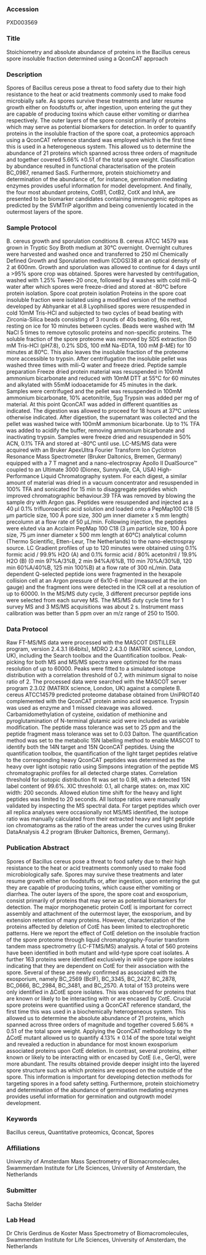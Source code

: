 ### Accession
PXD003569

### Title
Stoichiometry and absolute abundance of proteins in the Bacillus cereus spore insoluble fraction determined using a QconCAT approach

### Description
Spores of Bacillus cereus pose a threat to food safety due to their high resistance to the heat or acid treatments commonly used to make food microbially safe. As spores survive these treatments and later resume growth either on foodstuffs or, after ingestion, upon entering the gut they are capable of producing toxins which cause either vomiting or diarrhea respectively. The outer layers of the spore consist primarily of proteins which may serve as potential biomarkers for detection. In order to quantify proteins in the insoluble fraction of the spore coat, a proteomics approach using a QconCAT reference standard was employed which is the first time this is used in a heterogeneous system. This allowed us to determine the abundance of 21 proteins which spanned across three orders of magnitude and together covered 5.66% ±0.51 of the total spore weight. Classification by abundance resulted in functional characterisation of the protein BC_0987, renamed SasS. Furthermore, protein stoichiometry and determination of the abundance of, for instance, germination mediating enzymes provides useful information for model development. And finally, the four most abundant proteins, CotB1, CotB2, CotX and InhA, are presented to be biomarker candidates containing immunogenic epitopes as predicted by the SVMTriP algorithm and being conveniently located in the outermost layers of the spore.

### Sample Protocol
B. cereus growth and sporulation conditions B. cereus ATCC 14579 was grown in Tryptic Soy Broth medium at 30°C overnight. Overnight cultures were harvested and washed once and transferred to 250 ml Chemically Defined Growth and Sporulation medium (CDGS)38 at an optical density of 2 at 600nm. Growth and sporulation was allowed to continue for 4 days until a >95% spore crop was obtained. Spores were harvested by centrifugation, washed with 1.25% Tween-20 once, followed by 4 washes with cold mili-Q water after which spores were freeze-dried and stored at -80°C before protein isolation. Spore coat protein isolation Proteins in the spore coat insoluble fraction were isolated using a modified version of the method developed by Abhyankar et al.8 Lyophilised spores were resuspended in cold 10mM Tris-HCl and subjected to two cycles of bead beating with Zirconia-Silica beads consisting of 3 rounds of 40s beating, 60s rest, resting on ice for 10 minutes between cycles. Beads were washed with 1M NaCl 5 times to remove cytosolic proteins and non-specific proteins. The soluble fraction of the spore proteome was removed by SDS extraction (50 mM Tris-HCl (pH7.8), 0.2% SDS, 100 mM Na-EDTA, 100 mM β-ME) for 10 minutes at 80°C. This also leaves the insoluble fraction of the proteome more accessible to trypsin. After centrifugation the insoluble pellet was washed three times with mili-Q water and freeze dried.  Peptide sample preparation Freeze dried protein material was resuspended in 100mM ammonium bicarbonate and reduced with 10mM DTT at 55°C for 60 minutes and alkylated with 55mM iodoacetamide for 45 minutes in the dark. Samples were centrifuged and the pellet was resuspended in 100mM ammonium bicarbonate, 10% acetonitrile, 5µg Trypsin was added per mg of material. At this point QconCAT was added in different quantities as indicated. The digestion was allowed to proceed for 18 hours at 37°C unless otherwise indicated. After digestion, the supernatant was collected and the pellet was washed twice with 100mM ammonium bicarbonate. Up to 1% TFA was added to acidify the buffer, removing ammonium bicarbonate and inactivating trypsin. Samples were freeze dried and resuspended in 50% ACN, 0.1% TFA and stored at -80°C until use. LC-MS/MS data were acquired with an Bruker ApexUltra Fourier Transform Ion Cyclotron Resonance Mass Spectrometer (Bruker Daltonics, Bremen, Germany) equipped with a 7 T magnet and a nano-electrospray Apollo II DualSource™ coupled to an Ultimate 3000 (Dionex, Sunnyvale, CA, USA) High-Performance Liquid Chromatography system. For each digest, a similar amount of material was dried in a vacuum concentrator and resuspended in 100% TFA and sonicated for 15 min to disaggregate peptides which improved chromatographic behaviour.39 TFA was removed by blowing the sample dry with Argon gas. Peptides were resuspended and injected as a 40 μl 0.1% trifluoroacetic acid solution and loaded onto a PepMap100 C18 (5 μm particle size, 100 Å pore size, 300 μm inner diameter x 5 mm length) precolumn at a flow rate of 50 µL/min. Following injection, the peptides were eluted via an Acclaim PepMap 100 C18 (3 µm particle size, 100 Å pore size, 75 μm inner diameter x 500 mm length at 60°C) analytical column (Thermo Scientific, Etten-Leur, The Netherlands) to the nano-electrospray source. LC Gradient profiles of up to 120 minutes were obtained using 0.1% formic acid / 99.9% H2O (A) and 0.1% formic acid / 80% acetonitril / 19.9% H2O (B) (0 min 97%A/3%B, 2 min 94%A/6%B, 110 min 70%A/30%B, 120 min 60%A/40%B, 125 min 100%B) at a flow rate of 300 nL/min. Data dependent Q-selected peptide ions were fragmented in the hexapole collision cell at an Argon pressure of 6x10-6 mbar (measured at the ion gauge) and the fragment ions were detected in the ICR cell at a resolution of up to 60000. In the MS/MS duty cycle, 3 different precursor peptide ions were selected from each survey MS. The MS/MS duty cycle time for 1 survey MS and 3 MS/MS acquisitions was about 2 s. Instrument mass calibration was better than 5 ppm over an m/z range of 250 to 1500.

### Data Protocol
Raw FT-MS/MS data were processed with the MASCOT DISTILLER program, version 2.4.3.1 (64bits), MDRO 2.4.3.0 (MATRIX science, London, UK), including the Search toolbox and the Quantification toolbox. Peak-picking for both MS and MS/MS spectra were optimized for the mass resolution of up to 60000. Peaks were fitted to a simulated isotope distribution with a correlation threshold of 0.7, with minimum signal to noise ratio of 2.  The processed data were searched with the MASCOT server program 2.3.02 (MATRIX science, London, UK) against a complete B. cereus ATCC14579 predicted proteome database obtained from UniPROT40 complemented with the QconCAT protein amino acid sequence. Trypsin was used as enzyme and 1 missed cleavage was allowed. Carbamidomethylation of cysteine, oxidation of methionine and pyroglutamination of N-terminal glutamic acid were included as variable modification. The peptide mass tolerance was set to 25 ppm and the peptide fragment mass tolerance was set to 0.03 Dalton. The quantification method was set to the metabolic 15N labelling method to enable MASCOT to identify both the 14N target and 15N QconCAT peptides. Using the quantification toolbox, the quantification of the light target peptides relative to the corresponding heavy QconCAT peptides was determined as the heavy over light isotopic ratio using Simpsons integration of the peptide MS chromatographic profiles for all detected charge states. Correlation threshold for isotopic distribution fit was set to 0.98, with a detected 15N label content of 99.6%. XIC threshold: 0.1, all charge states: on, max XIC width: 200 seconds. Allowed elution time shift for the heavy and light peptides was limited to 20 seconds. All Isotope ratios were manually validated by inspecting the MS spectral data.  For target peptides which over all replica analyses were occasionally not MS/MS identified, the isotope ratio was manually calculated from their extracted heavy and light peptide ion chromatograms as the ratio of the areas under the curves using Bruker DataAnalysis 4.2 program (Bruker Daltonics, Bremen, Germany).

### Publication Abstract
Spores of Bacillus cereus pose a threat to food safety due to their high resistance to the heat or acid treatments commonly used to make food microbiologically safe. Spores may survive these treatments and later resume growth either on foodstuffs or, after ingestion, upon entering the gut they are capable of producing toxins, which cause either vomiting or diarrhea. The outer layers of the spore, the spore coat and exosporium, consist primarily of proteins that may serve as potential biomarkers for detection. The major morphogenetic protein CotE is important for correct assembly and attachment of the outermost layer, the exosporium, and by extension retention of many proteins. However, characterization of the proteins affected by deletion of CotE has been limited to electrophoretic patterns. Here we report the effect of CotE deletion on the insoluble fraction of the spore proteome through liquid chromatography-Fourier transform tandem mass spectrometry (LC-FTMS/MS) analysis. A total of 560 proteins have been identified in both mutant and wild-type spore coat isolates. A further 163 proteins were identified exclusively in wild-type spore isolates indicating that they are dependent on CotE for their association with the spore. Several of these are newly confirmed as associated with the exosporium, namely BC_2569 (BclF), BC_3345, BC_2427, BC_2878, BC_0666, BC_2984, BC_3481, and BC_2570. A total of 153 proteins were only identified in &#x394;CotE spore isolates. This was observed for proteins that are known or likely to be interacting with or are encased by CotE. Crucial spore proteins were quantified using a QconCAT reference standard, the first time this was used in a biochemically heterogeneous system. This allowed us to determine the absolute abundance of 21 proteins, which spanned across three orders of magnitude and together covered 5.66% &#xb1; 0.51 of the total spore weight. Applying the QconCAT methodology to the &#x394;CotE mutant allowed us to quantify 4.13% &#xb1; 0.14 of the spore total weight and revealed a reduction in abundance for most known exosporium associated proteins upon CotE deletion. In contrast, several proteins, either known or likely to be interacting with or encased by CotE (i.e., GerQ), were more abundant. The results obtained provide deeper insight into the layered spore structure such as which proteins are exposed on the outside of the spore. This information is important for developing detection methods for targeting spores in a food safety setting. Furthermore, protein stoichiometry and determination of the abundance of germination mediating enzymes provides useful information for germination and outgrowth model development.

### Keywords
Bacillus cereus, Quantitative proteomics, Qconcat, Spores

### Affiliations
University of Amsterdam
Mass Spectrometry of Biomacromolecules, Swammerdam Institute for Life Sciences, University of Amsterdam, the Netherlands

### Submitter
Sacha Stelder

### Lab Head
Dr Chris Gerdinus de Koster
Mass Spectrometry of Biomacromolecules, Swammerdam Institute for Life Sciences, University of Amsterdam, the Netherlands


